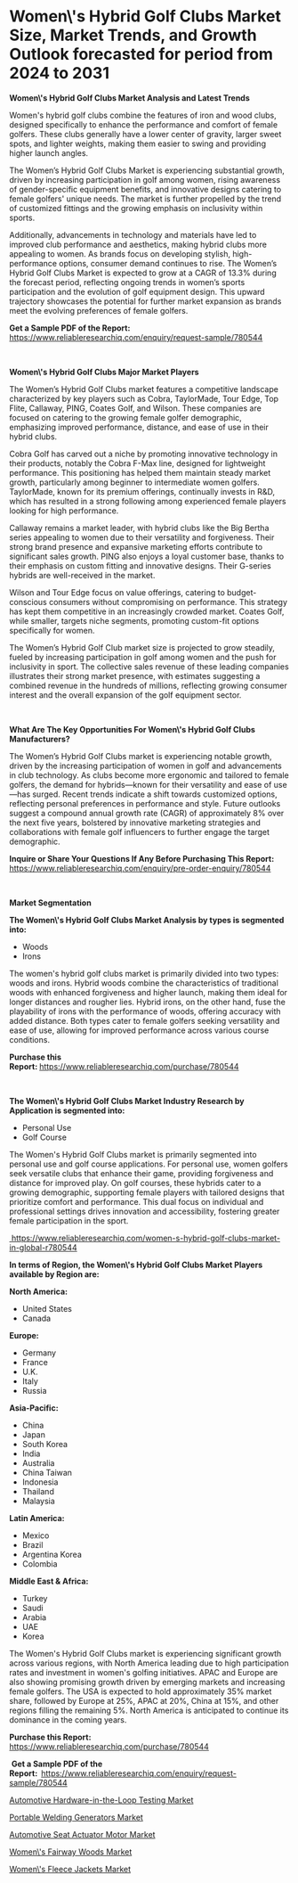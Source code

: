 <p><h1>Women\'s Hybrid Golf Clubs Market Size, Market Trends, and Growth Outlook forecasted for period from 2024 to 2031</h1></p><p><strong>Women\'s Hybrid Golf Clubs Market Analysis and Latest Trends</strong></p>
<p><p>Women's hybrid golf clubs combine the features of iron and wood clubs, designed specifically to enhance the performance and comfort of female golfers. These clubs generally have a lower center of gravity, larger sweet spots, and lighter weights, making them easier to swing and providing higher launch angles.  </p><p>The Women’s Hybrid Golf Clubs Market is experiencing substantial growth, driven by increasing participation in golf among women, rising awareness of gender-specific equipment benefits, and innovative designs catering to female golfers' unique needs. The market is further propelled by the trend of customized fittings and the growing emphasis on inclusivity within sports.</p><p>Additionally, advancements in technology and materials have led to improved club performance and aesthetics, making hybrid clubs more appealing to women. As brands focus on developing stylish, high-performance options, consumer demand continues to rise. The Women’s Hybrid Golf Clubs Market is expected to grow at a CAGR of 13.3% during the forecast period, reflecting ongoing trends in women’s sports participation and the evolution of golf equipment design. This upward trajectory showcases the potential for further market expansion as brands meet the evolving preferences of female golfers.</p></p>
<p><strong>Get a Sample PDF of the Report:&nbsp;</strong> <a href="https://www.reliableresearchiq.com/enquiry/request-sample/780544?utm_campaign=1119&utm_medium=2&utm_source=Github&utm_content=ia&utm_term=15102024&utm_id=womens-hybrid-golf-clubs">https://www.reliableresearchiq.com/enquiry/request-sample/780544</a></p>
<p>&nbsp;</p>
<p><strong>Women\'s Hybrid Golf Clubs Major Market Players</strong></p>
<p><p>The Women’s Hybrid Golf Clubs market features a competitive landscape characterized by key players such as Cobra, TaylorMade, Tour Edge, Top Flite, Callaway, PING, Coates Golf, and Wilson. These companies are focused on catering to the growing female golfer demographic, emphasizing improved performance, distance, and ease of use in their hybrid clubs.</p><p>Cobra Golf has carved out a niche by promoting innovative technology in their products, notably the Cobra F-Max line, designed for lightweight performance. This positioning has helped them maintain steady market growth, particularly among beginner to intermediate women golfers. TaylorMade, known for its premium offerings, continually invests in R&D, which has resulted in a strong following among experienced female players looking for high performance.</p><p>Callaway remains a market leader, with hybrid clubs like the Big Bertha series appealing to women due to their versatility and forgiveness. Their strong brand presence and expansive marketing efforts contribute to significant sales growth. PING also enjoys a loyal customer base, thanks to their emphasis on custom fitting and innovative designs. Their G-series hybrids are well-received in the market.</p><p>Wilson and Tour Edge focus on value offerings, catering to budget-conscious consumers without compromising on performance. This strategy has kept them competitive in an increasingly crowded market. Coates Golf, while smaller, targets niche segments, promoting custom-fit options specifically for women.</p><p>The Women’s Hybrid Golf Club market size is projected to grow steadily, fueled by increasing participation in golf among women and the push for inclusivity in sport. The collective sales revenue of these leading companies illustrates their strong market presence, with estimates suggesting a combined revenue in the hundreds of millions, reflecting growing consumer interest and the overall expansion of the golf equipment sector.</p></p>
<p>&nbsp;</p>
<p><strong>What Are The Key Opportunities For Women\'s Hybrid Golf Clubs Manufacturers?</strong></p>
<p><p>The Women’s Hybrid Golf Clubs market is experiencing notable growth, driven by the increasing participation of women in golf and advancements in club technology. As clubs become more ergonomic and tailored to female golfers, the demand for hybrids—known for their versatility and ease of use—has surged. Recent trends indicate a shift towards customized options, reflecting personal preferences in performance and style. Future outlooks suggest a compound annual growth rate (CAGR) of approximately 8% over the next five years, bolstered by innovative marketing strategies and collaborations with female golf influencers to further engage the target demographic.</p></p>
<p><strong>Inquire or Share Your Questions If Any Before Purchasing This Report:</strong> <a href="https://www.reliableresearchiq.com/enquiry/pre-order-enquiry/780544?utm_campaign=1119&utm_medium=2&utm_source=Github&utm_content=ia&utm_term=15102024&utm_id=womens-hybrid-golf-clubs">https://www.reliableresearchiq.com/enquiry/pre-order-enquiry/780544</a></p>
<p>&nbsp;</p>
<p><strong>Market Segmentation</strong></p>
<p><strong>The Women\'s Hybrid Golf Clubs Market Analysis by types is segmented into:</strong></p>
<p><ul><li>Woods</li><li>Irons</li></ul></p>
<p><p>The women's hybrid golf clubs market is primarily divided into two types: woods and irons. Hybrid woods combine the characteristics of traditional woods with enhanced forgiveness and higher launch, making them ideal for longer distances and rougher lies. Hybrid irons, on the other hand, fuse the playability of irons with the performance of woods, offering accuracy with added distance. Both types cater to female golfers seeking versatility and ease of use, allowing for improved performance across various course conditions.</p></p>
<p><strong>Purchase this Report:&nbsp;</strong><a href="https://www.reliableresearchiq.com/purchase/780544?utm_campaign=1119&utm_medium=2&utm_source=Github&utm_content=ia&utm_term=15102024&utm_id=womens-hybrid-golf-clubs">https://www.reliableresearchiq.com/purchase/780544</a></p>
<p>&nbsp;</p>
<p><strong>The Women\'s Hybrid Golf Clubs Market Industry Research by Application is segmented into:</strong></p>
<p><ul><li>Personal Use</li><li>Golf Course</li></ul></p>
<p><p>The Women's Hybrid Golf Clubs market is primarily segmented into personal use and golf course applications. For personal use, women golfers seek versatile clubs that enhance their game, providing forgiveness and distance for improved play. On golf courses, these hybrids cater to a growing demographic, supporting female players with tailored designs that prioritize comfort and performance. This dual focus on individual and professional settings drives innovation and accessibility, fostering greater female participation in the sport.</p></p>
<p><a href="https://www.reliableresearchiq.com/women-s-hybrid-golf-clubs-market-in-global-r780544?utm_campaign=1119&utm_medium=2&utm_source=Github&utm_content=ia&utm_term=15102024&utm_id=womens-hybrid-golf-clubs">&nbsp;https://www.reliableresearchiq.com/women-s-hybrid-golf-clubs-market-in-global-r780544</a></p>
<p><strong>In terms of Region, the Women\'s Hybrid Golf Clubs Market Players available by Region are:</strong></p>
<p>
    <p> <strong> North America: </strong>
        <ul>
            <li>United States</li>
            <li>Canada</li>
        </ul>
        </p> 
    <p> <strong> Europe: </strong>
        <ul>
            <li>Germany</li>
            <li>France</li>
            <li>U.K.</li>
            <li>Italy</li>
            <li>Russia</li>
        </ul>
        </p> 
    <p> <strong> Asia-Pacific: </strong>
        <ul>
            <li>China</li>
            <li>Japan</li>
            <li>South Korea</li>
            <li>India</li>
            <li>Australia</li>
            <li>China Taiwan</li>
            <li>Indonesia</li>
            <li>Thailand</li>
            <li>Malaysia</li>
        </ul>
        </p> 
    <p> <strong> Latin America: </strong>
        <ul>
            <li>Mexico</li>
            <li>Brazil</li>
            <li>Argentina Korea</li>
            <li>Colombia</li>
        </ul>
        </p> 
    <p> <strong> Middle East & Africa: </strong>
        <ul>
            <li>Turkey</li>
            <li>Saudi</li>
            <li>Arabia</li>
            <li>UAE</li>
            <li>Korea</li>
        </ul>
    </p>
    </p>
<p><p>The Women's Hybrid Golf Clubs market is experiencing significant growth across various regions, with North America leading due to high participation rates and investment in women's golfing initiatives. APAC and Europe are also showing promising growth driven by emerging markets and increasing female golfers. The USA is expected to hold approximately 35% market share, followed by Europe at 25%, APAC at 20%, China at 15%, and other regions filling the remaining 5%. North America is anticipated to continue its dominance in the coming years.</p></p>
<p><strong>Purchase this Report: </strong><a href="https://www.reliableresearchiq.com/purchase/780544?utm_campaign=1119&utm_medium=2&utm_source=Github&utm_content=ia&utm_term=15102024&utm_id=womens-hybrid-golf-clubs">https://www.reliableresearchiq.com/purchase/780544</a></p>
<p>&nbsp;<strong>Get a Sample PDF of the Report:&nbsp;&nbsp;</strong><a href="https://www.reliableresearchiq.com/enquiry/request-sample/780544?utm_campaign=1119&utm_medium=2&utm_source=Github&utm_content=ia&utm_term=15102024&utm_id=womens-hybrid-golf-clubs">https://www.reliableresearchiq.com/enquiry/request-sample/780544</a></p>
<p><strong></strong></p>
<p><p><a href="https://www.linkedin.com/pulse/automotive-hardware-in-the-loop-testing-market-research-report-kirhc?utm_campaign=1119&utm_medium=2&utm_source=Github&utm_content=ia&utm_term=15102024&utm_id=womens-hybrid-golf-clubs">Automotive Hardware-in-the-Loop Testing Market</a></p><p><a href="https://issuu.com/reportprime-2/docs/portable-welding-generators-market-_282436d2e66765?utm_campaign=1119&utm_medium=2&utm_source=Github&utm_content=ia&utm_term=15102024&utm_id=womens-hybrid-golf-clubs">Portable Welding Generators Market</a></p><p><a href="https://www.linkedin.com/pulse/automotive-seat-actuator-motor-market-global-insights-regional-uo3ec?utm_campaign=1119&utm_medium=2&utm_source=Github&utm_content=ia&utm_term=15102024&utm_id=womens-hybrid-golf-clubs">Automotive Seat Actuator Motor Market</a></p><p><a href="https://github.com/sogusofer/Market-Research-Report-List-1/blob/main/womens-fairway-woods-market.md?utm_campaign=1119&utm_medium=2&utm_source=Github&utm_content=ia&utm_term=15102024&utm_id=womens-hybrid-golf-clubs">Women\'s Fairway Woods Market</a></p><p><a href="https://github.com/paceyzqrlfe/Market-Research-Report-List-1/blob/main/womens-fleece-jackets-market.md?utm_campaign=1119&utm_medium=2&utm_source=Github&utm_content=ia&utm_term=15102024&utm_id=womens-hybrid-golf-clubs">Women\'s Fleece Jackets Market</a></p></p>